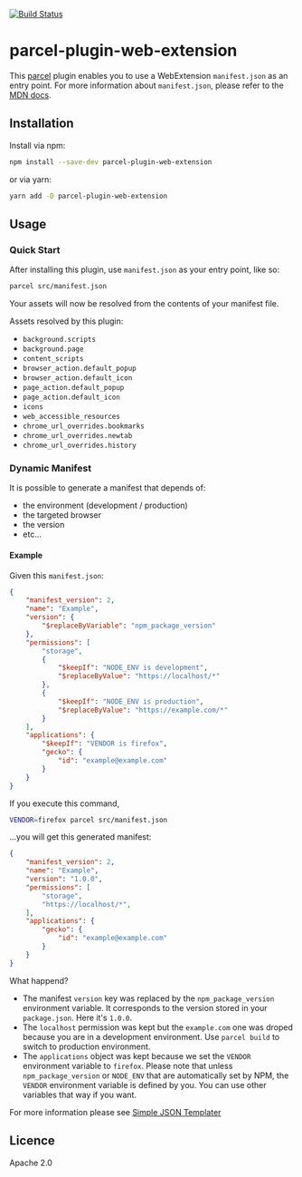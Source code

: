 [![Build Status](https://travis-ci.org/kevincharm/parcel-plugin-web-extension.svg?branch=master)](https://travis-ci.org/kevincharm/parcel-plugin-web-extension)

# parcel-plugin-web-extension

This [parcel](https://github.com/parcel-bundler/parcel) plugin enables you to use a WebExtension `manifest.json` as an entry point. For more information about `manifest.json`, please refer to the [MDN docs](https://developer.mozilla.org/en-US/Add-ons/WebExtensions/manifest.json).

## Installation

Install via npm:
```sh
npm install --save-dev parcel-plugin-web-extension
```
or via yarn:
```sh
yarn add -D parcel-plugin-web-extension
```

## Usage

### Quick Start

After installing this plugin, use `manifest.json` as your entry point, like so:
```sh
parcel src/manifest.json
```
Your assets will now be resolved from the contents of your manifest file.

Assets resolved by this plugin:
- `background.scripts`
- `background.page`
- `content_scripts`
- `browser_action.default_popup`
- `browser_action.default_icon`
- `page_action.default_popup`
- `page_action.default_icon`
- `icons`
- `web_accessible_resources`
- `chrome_url_overrides.bookmarks`
- `chrome_url_overrides.newtab`
- `chrome_url_overrides.history`

### Dynamic Manifest

It is possible to generate a manifest that depends of:
- the environment (development / production)
- the targeted browser
- the version
- etc...

#### Example

Given this `manifest.json`:

```json
{
	"manifest_version": 2,
	"name": "Example",
	"version": {
		"$replaceByVariable": "npm_package_version"
	},
	"permissions": [
		"storage",
		{
			"$keepIf": "NODE_ENV is development",
			"$replaceByValue": "https://localhost/*"
		},
		{
			"$keepIf": "NODE_ENV is production",
			"$replaceByValue": "https://example.com/*"
		}
	],
	"applications": {
		"$keepIf": "VENDOR is firefox",
		"gecko": {
			"id": "example@example.com"
		}
	}
}
```

If you execute this command,

```bash
VENDOR=firefox parcel src/manifest.json
```

...you will get this generated manifest:

```json
{
	"manifest_version": 2,
	"name": "Example",
	"version": "1.0.0",
	"permissions": [
		"storage",
		"https://localhost/*",
	],
	"applications": {
		"gecko": {
			"id": "example@example.com"
		}
	}
}
```

What happend?  
- The manifest `version` key was replaced by the `npm_package_version` environment variable. It corresponds to the version stored in your `package.json`. Here it's `1.0.0`.
- The `localhost` permission was kept but the `example.com` one was droped because you are in a development environment. Use `parcel build` to switch to production environment.
- The `applications` object was kept because we set the `VENDOR` environment variable to `firefox`. Please note that unless `npm_package_version` or `NODE_ENV` that are automatically set by NPM, the `VENDOR` environment variable is defined by you. You can use other variables that way if you want.

For more information please see [Simple JSON Templater](https://www.npmjs.com/package/simple-json-templater)

## Licence

Apache 2.0
